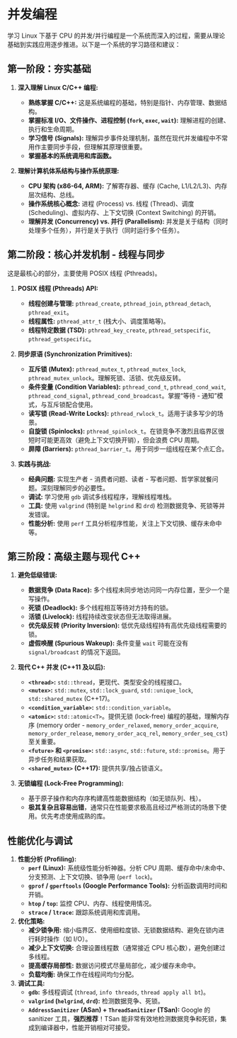 # 并发编程

学习 Linux 下基于 CPU 的并发/并行编程是一个系统而深入的过程，需要从理论基础到实践应用逐步推进。以下是一个系统的学习路径和建议：

## **第一阶段：夯实基础**

1. **深入理解 Linux C/C++ 编程:**
    
    - **熟练掌握 C/C++:** 这是系统编程的基础，特别是指针、内存管理、数据结构。
    - **掌握标准 I/O、文件操作、进程控制 (`fork`, `exec`, `wait`):** 理解进程的创建、执行和生命周期。
    - **学习信号 (Signals):** 理解异步事件处理机制，虽然在现代并发编程中不常用作主要同步手段，但理解其原理很重要。
    - **掌握基本的系统调用和库函数。**
2. **理解计算机体系结构与操作系统原理:**
    
    - **CPU 架构 (x86-64, ARM):** 了解寄存器、缓存 (Cache, L1/L2/L3)、内存层次结构、总线。
    - **操作系统核心概念:** 进程 (Process) vs. 线程 (Thread)、调度 (Scheduling)、虚拟内存、上下文切换 (Context Switching) 的开销。
    - **理解并发 (Concurrency) vs. 并行 (Parallelism):** 并发是关于结构（同时处理多个任务），并行是关于执行（同时运行多个任务）。

## **第二阶段：核心并发机制 - 线程与同步**

这是最核心的部分，主要使用 POSIX 线程 (Pthreads)。

1. **POSIX 线程 (Pthreads) API:**
    
    - **线程创建与管理:** `pthread_create`, `pthread_join`, `pthread_detach`, `pthread_exit`。
    - **线程属性:** `pthread_attr_t` (栈大小、调度策略等)。
    - **线程特定数据 (TSD):** `pthread_key_create`, `pthread_setspecific`, `pthread_getspecific`。
2. **同步原语 (Synchronization Primitives):**
    
    - **互斥锁 (Mutex):** `pthread_mutex_t`, `pthread_mutex_lock`, `pthread_mutex_unlock`。理解死锁、活锁、优先级反转。
    - **条件变量 (Condition Variables):** `pthread_cond_t`, `pthread_cond_wait`, `pthread_cond_signal`, `pthread_cond_broadcast`。掌握“等待 - 通知”模式，与互斥锁配合使用。
    - **读写锁 (Read-Write Locks):** `pthread_rwlock_t`。适用于读多写少的场景。
    - **自旋锁 (Spinlocks):** `pthread_spinlock_t`。在锁竞争不激烈且临界区很短时可能更高效（避免上下文切换开销），但会浪费 CPU 周期。
    - **屏障 (Barriers):** `pthread_barrier_t`。用于同步一组线程在某个点汇合。
3. **实践与挑战:**
    
    - **经典问题:** 实现生产者 - 消费者问题、读者 - 写者问题、哲学家就餐问题。深刻理解同步的必要性。
    - **调试:** 学习使用 `gdb` 调试多线程程序，理解线程堆栈。
    - **工具:** 使用 `valgrind` (特别是 `helgrind` 和 `drd`) 检测数据竞争、死锁等并发错误。
    - **性能分析:** 使用 `perf` 工具分析程序性能，关注上下文切换、缓存未命中等。

## **第三阶段：高级主题与现代 C++**

1. **避免低级错误:**
    
    - **数据竞争 (Data Race):** 多个线程未同步地访问同一内存位置，至少一个是写操作。
    - **死锁 (Deadlock):** 多个线程相互等待对方持有的锁。
    - **活锁 (Livelock):** 线程持续改变状态但无法取得进展。
    - **优先级反转 (Priority Inversion):** 低优先级线程持有高优先级线程需要的锁。
    - **虚假唤醒 (Spurious Wakeup):** 条件变量 `wait` 可能在没有 `signal/broadcast` 的情况下返回。
2. **现代 C++ 并发 (C++11 及以后):**
    
    - **`<thread>`:** `std::thread`，更现代、类型安全的线程接口。
    - **`<mutex>`:** `std::mutex`, `std::lock_guard`, `std::unique_lock`, `std::shared_mutex` (C++17)。
    - **`<condition_variable>`:** `std::condition_variable`。
    - **`<atomic>`:** `std::atomic<T>`。提供无锁 (lock-free) 编程的基础，理解内存序 (memory order - `memory_order_relaxed`, `memory_order_acquire`, `memory_order_release`, `memory_order_acq_rel`, `memory_order_seq_cst`) 至关重要。
    - **`<future>` 和 `<promise>`:** `std::async`, `std::future`, `std::promise`。用于异步任务和结果获取。
    - **`<shared_mutex>` (C++17):** 提供共享/独占锁语义。
3. **无锁编程 (Lock-Free Programming):**
    
    - 基于原子操作和内存序构建高性能数据结构（如无锁队列、栈）。
    - **极其复杂且容易出错**，通常只在性能要求极高且经过严格测试的场景下使用。优先考虑使用成熟的库。

## **性能优化与调试**

1. **性能分析 (Profiling):**
    - **`perf` (Linux):** 系统级性能分析神器。分析 CPU 周期、缓存命中/未命中、分支预测、上下文切换、锁争用 (`perf lock`)。
    - **`gprof` / `gperftools` (Google Performance Tools):** 分析函数调用时间和开销。
    - **`htop` / `top`:** 监控 CPU、内存、线程使用情况。
    - **`strace` / `ltrace`:** 跟踪系统调用和库调用。
2. **优化策略:**
    - **减少锁争用:** 缩小临界区、使用细粒度锁、无锁数据结构、避免在锁内进行耗时操作（如 I/O）。
    - **减少上下文切换:** 合理设置线程数（通常接近 CPU 核心数），避免创建过多线程。
    - **提高缓存局部性:** 数据访问模式尽量局部化，减少缓存未命中。
    - **负载均衡:** 确保工作在线程间均匀分配。
3. **调试工具:**
    - **`gdb`:** 多线程调试 (`thread`, `info threads`, `thread apply all bt`)。
    - **`valgrind` (`helgrind`, `drd`):** 检测数据竞争、死锁。
    - **`AddressSanitizer` (ASan) + `ThreadSanitizer` (TSan):** Google 的 sanitizer 工具，**强烈推荐**！TSan 能非常有效地检测数据竞争和死锁，集成到编译器中，性能开销相对可接受。
